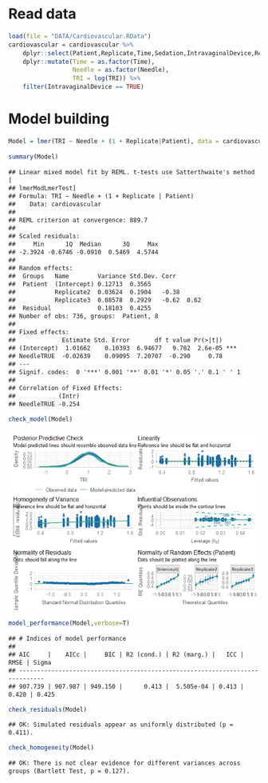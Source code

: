 # Read data

``` r
load(file = "DATA/Cardiovascular.RData") 
cardiovascular = cardiovascular %>% 
    dplyr::select(Patient,Replicate,Time,Sedation,IntravaginalDevice,RectalManipulation,Puncturing,Needle,TRI) %>% 
    dplyr::mutate(Time = as.factor(Time), 
                  Needle = as.factor(Needle),
                  TRI = log(TRI)) %>%
    filter(IntravaginalDevice == TRUE)
```

# Model building

``` r
Model = lmer(TRI ~ Needle + (1 + Replicate|Patient), data = cardiovascular)
```

``` r
summary(Model)
```

    ## Linear mixed model fit by REML. t-tests use Satterthwaite's method [
    ## lmerModLmerTest]
    ## Formula: TRI ~ Needle + (1 + Replicate | Patient)
    ##    Data: cardiovascular
    ## 
    ## REML criterion at convergence: 889.7
    ## 
    ## Scaled residuals: 
    ##     Min      1Q  Median      3Q     Max 
    ## -2.3924 -0.6746 -0.0910  0.5469  4.5744 
    ## 
    ## Random effects:
    ##  Groups   Name        Variance Std.Dev. Corr       
    ##  Patient  (Intercept) 0.12713  0.3565              
    ##           Replicate2  0.03624  0.1904   -0.38      
    ##           Replicate3  0.08578  0.2929   -0.62  0.62
    ##  Residual             0.18103  0.4255              
    ## Number of obs: 736, groups:  Patient, 8
    ## 
    ## Fixed effects:
    ##             Estimate Std. Error       df t value Pr(>|t|)    
    ## (Intercept)  1.01662    0.10393  6.94677   9.782  2.6e-05 ***
    ## NeedleTRUE  -0.02639    0.09095  7.20707  -0.290     0.78    
    ## ---
    ## Signif. codes:  0 '***' 0.001 '**' 0.01 '*' 0.05 '.' 0.1 ' ' 1
    ## 
    ## Correlation of Fixed Effects:
    ##            (Intr)
    ## NeedleTRUE -0.254

``` r
check_model(Model)
```

![](TRI-Analysis_files/figure-markdown_github/unnamed-chunk-4-1.png)

``` r
model_performance(Model,verbose=T)
```

    ## # Indices of model performance
    ## 
    ## AIC     |    AICc |     BIC | R2 (cond.) | R2 (marg.) |   ICC |  RMSE | Sigma
    ## -----------------------------------------------------------------------------
    ## 907.739 | 907.987 | 949.150 |      0.413 |  5.505e-04 | 0.413 | 0.420 | 0.425

``` r
check_residuals(Model)
```

    ## OK: Simulated residuals appear as uniformly distributed (p = 0.411).

``` r
check_homogeneity(Model)
```

    ## OK: There is not clear evidence for different variances across groups (Bartlett Test, p = 0.127).

